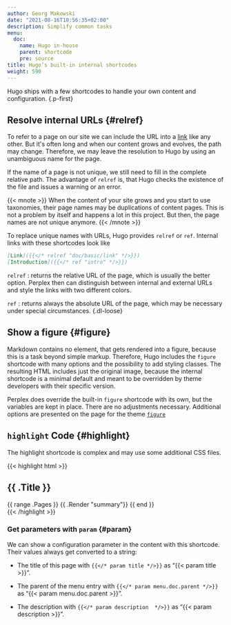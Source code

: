 ```yaml
---
author: Georg Makowski
date: "2021-08-16T10:56:35+02:00"
description: Simplify common tasks
menu:
  doc:
    name: Hugo in-house
    parent: shortcode
    pre: source
title: Hugo’s built-in internal shortcodes
weight: 590
---
```


Hugo ships with a few shortcodes to handle your own content and configuration.
{.p-first} <!--more-->

## Resolve internal URLs {#relref}

To refer to a page on our site we can include the URL into a [link](/doc/basic/link) like any other. But it's often long and when our content grows and evolves, the path may change. Therefore, we may leave the resolution to Hugo by using an unambiguous name for the page.

If the name of a page is not unique, we still need to fill in the complete relative path. The advantage of `relref` is, that Hugo checks the existence of the file and issues a warning or an error.

{{< mnote >}}
When the content of your site grows and you start to use taxonomies, their page names may be duplications of content pages. This is not a problem by itself and happens a lot in this project. But then, the page names are not unique anymore.
{{< /mnote >}}

To replace unique names with URLs, Hugo provides `relref` or `ref`. Internal links with these shortcodes look like

```md
[Link]({{</* relref "doc/basic/link" */>}})
[Introduction]({{</* ref "intro" */>}})
```

`relref`
: returns the relative URL of the page, which is usually the better option. Perplex then can distinguish between internal and external URLs and style the links with two different colors.

`ref`
: returns always the absolute URL of the page, which may be necessary under special circumstances.
{.dl-loose}

## Show a figure {#figure}

Markdown contains no element, that gets rendered into a figure, because this is a task beyond simple markup. Therefore, Hugo includes the `figure` shortcode with many options and the possibility to add styling classes. The resulting HTML includes just the original image, because the internal shortcode is a minimal default and meant to be overridden by theme developers with their specific version.

Perplex does override the built-in `figure` shortcode with its own, but the variables are kept in place. There are no adjustments necessary. Additional options are presented on the page for the theme [`figure`](/doc/shortcode/figure)

## `highlight` Code {#highlight}

The highlight shortcode is complex and may use some additional CSS files.

{{< highlight html >}}
<section id="main">
  <div>
   <h1 id="title">{{ .Title }}</h1>
    {{ range .Pages }}
        {{ .Render "summary"}}
    {{ end }}
  </div>
</section>
{{< /highlight >}}

### Get parameters with `param` {#param}

We can show a configuration parameter in the content with this shortcode. Their values always get converted to a string:

- The title of this page with `{{</* param title */>}}` as “{{< param title >}}”.

- The parent of the menu entry with `{{</* param menu.doc.parent */>}}` as “{{< param menu.doc.parent >}}”.

- The description with `{{</* param description  */>}}` as “{{< param description >}}”.

[hugofigure]: https://gohugo.io/content-management/shortcodes/#figure
